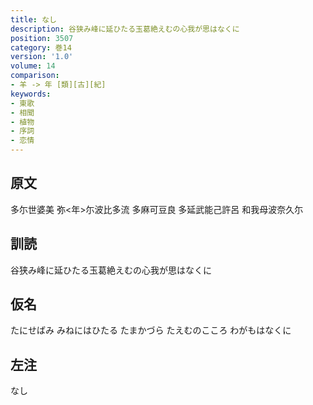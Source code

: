 ```yaml
---
title: なし
description: 谷狭み峰に延ひたる玉葛絶えむの心我が思はなくに
position: 3507
category: 巻14
version: '1.0'
volume: 14
comparison:
- 羊 -> 年 [類][古][紀]
keywords:
- 東歌
- 相聞
- 植物
- 序詞
- 恋情
---
```


## 原文

多尓世婆美 弥<年>尓波比多流 多麻可豆良 多延武能己許呂 和我母波奈久尓

## 訓読

谷狭み峰に延ひたる玉葛絶えむの心我が思はなくに

## 仮名

たにせばみ みねにはひたる たまかづら たえむのこころ わがもはなくに

## 左注

なし
